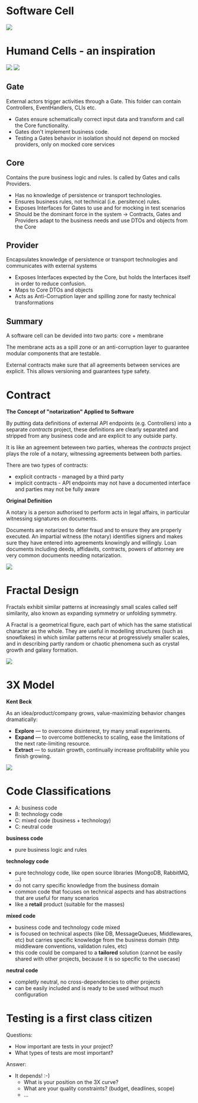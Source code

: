 # Software Cell

![](img/cell2.png)

# Humand Cells - an inspiration

![](img/realcell1.png)
![](img/realcell2.png)


## Gate

External actors trigger activities through a Gate. This folder can contain Controllers, EventHandlers, CLIs etc.

- Gates ensure schematically correct input data and transform and call the Core functionality.
- Gates don't implement business code.
- Testing a Gates behavior in isolation should not depend on mocked providers, only on mocked core services

## Core

Contains the pure business logic and rules. Is called by Gates and calls Providers.

- Has no knowledge of persistence or transport technologies.
- Ensures business rules, not technical (i.e. persitence) rules.
- Exposes Interfaces for Gates to use and for mocking in test scenarios
- Should be the dominant force in the system -> Contracts, Gates and Providers adapt to the business needs and use DTOs and objects from the Core


## Provider

Encapsulates knowledge of persistence or transport technologies and communicates with external systems

- Exposes Interfaces expected by the Core, but holds the Interfaces itself in order to reduce confusion.
- Maps to Core DTOs and objects
- Acts as Anti-Corruption layer and spilling zone for nasty technical transformations


## Summary

A software cell can be devided into two parts: core + membrane

The membrane acts as a spill zone or an anti-corruption layer to guarantee modular components that are testable.

External contracts make sure that all agreements between services are explicit. This allows versioning and guarantees type safety.


# Contract

**The Concept of "notarization" Applied to Software**

By putting data definitions of external API endpoints (e.g. Controllers) into a separate *contracts* project, these definitions are clearly separated and stripped from any business code and are explicit to any outside party.

It is like an agreement beteween two parties, whereas the *contracts* project plays the role of a notary, witnessing agreements between both parties.

There are two types of contracts:
* explicit contracts - managed by a third party
* implicit contracts - API endpoints may not have a documented interface and parties may not be fully aware 

**Original Definition**

A notary is a person authorised to perform acts in legal affairs, in particular witnessing signatures on documents.

Documents are notarized to deter fraud and to ensure they are properly executed. An impartial witness (the notary) identifies signers and makes sure they have entered into agreements knowingly and willingly. Loan documents including deeds, affidavits, contracts, powers of attorney are very common documents needing notarization.

![](doc/img/notary.png)

# Fractal Design

Fractals exhibit similar patterns at increasingly small scales called self similarity, also known as expanding symmetry or unfolding symmetry.

A Fractal is a geometrical figure, each part of which has the same statistical character as the whole. They are useful in modelling structures (such as snowflakes) in which similar patterns recur at progressively smaller scales, and in describing partly random or chaotic phenomena such as crystal growth and galaxy formation.

![](doc/img/fractal1.png)


# 3X Model

**Kent Beck**

As an idea/product/company grows, value-maximizing behavior changes dramatically:

* **Explore** — to overcome disinterest, try many small experiments.
* **Expand** — to overcome bottlenecks to scaling, ease the limitations of the next rate-limiting resource.
* **Extract** — to sustain growth, continually increase profitability while you finish growing.

![](doc/img/3x.png)


# Code Classifications

* A: business code
* B: technology code
* C: mixed code (business + technology)
* C: neutral code 

**business code**
* pure business logic and rules

**technology code**
* pure technology code, like open source libraries (MongoDB, RabbitMQ, ...)
* do not carry specific knowledge from the business domain
* common code that focuses on technical aspects and has abstractions that are useful for many scenarios
* like a **retail** product (suitable for the masses)
 
**mixed code**
* business code and technology code mixed
* is focused on technical aspects (like DB, MessageQueues, Middlewares, etc) but carries specific knowledge from the business domain (http middleware conventions, validation rules, etc)
* this code could be compared to a **tailored** solution (cannot be easily shared with other projects, because it is so specific to the usecase)

**neutral code**
* completly neutral, no cross-dependencies to other projects
* can be easily included and is ready to be used without much configuration



# Testing is a first class citizen

Questions:

* How important are tests in your project?
* What types of tests are most important?

Answer:

* It depends! :-)
	* What is your position on the 3X curve?
	* What are your quality constraints? (budget, deadlines, scope)
	* ...





